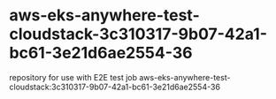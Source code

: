# aws-eks-anywhere-test-cloudstack-3c310317-9b07-42a1-bc61-3e21d6ae2554-36
repository for use with E2E test job aws-eks-anywhere-test-cloudstack:3c310317-9b07-42a1-bc61-3e21d6ae2554-36
